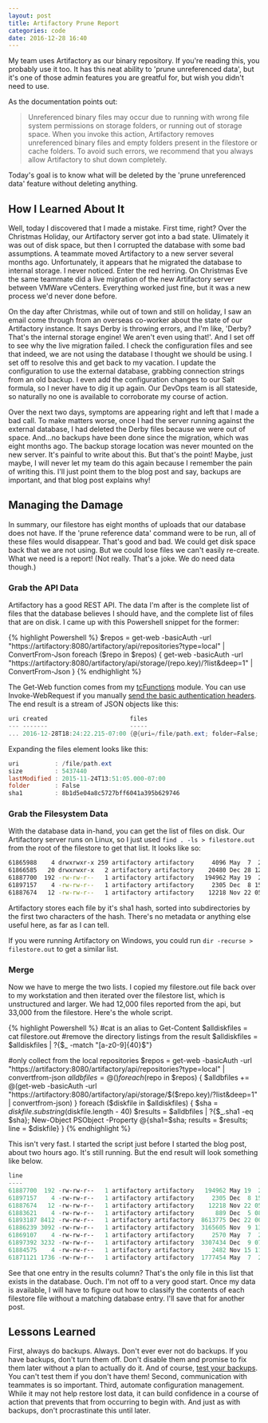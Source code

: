 ```yaml
---
layout: post
title: Artifactory Prune Report
categories: code
date: 2016-12-28 16:40
---
```


My team uses Artifactory as our binary repository. If you're reading this, you probably use it too. It has this neat ability to 'prune unreferenced data', but it's one of those admin features you are greatful for, but wish you didn't need to use.

As the documentation points out:

> Unreferenced binary files may occur due to running with wrong file system permissions on storage folders, or running out of storage space.
> When you invoke this action, Artifactory removes unreferenced binary files and empty folders present in the filestore or cache folders.
> To avoid such errors, we recommend that you always allow Artifactory to shut down completely.

Today's goal is to know what will be deleted by the 'prune unreferenced data' feature without deleting anything.

## How I Learned About It

Well, today I discovered that I made a mistake. First time, right? Over the Christmas Holiday, our Artifactory server got into a bad state. Ulimately it was out of disk space, but then I corrupted the database with some bad assumptions. A teammate moved Artifactory to a new server several months ago. Unfortunately, it appears that he migrated the database to internal storage. I never noticed. Enter the red herring. On Christmas Eve the same teammate did a live migration of the new Artifactory server between VMWare vCenters. Everything worked just fine, but it was a new process we'd never done before.

On the day after Christmas, while out of town and still on holiday, I saw an email come through from an overseas co-worker about the state of our Artifactory instance. It says Derby is throwing errors, and I'm like, 'Derby? That's the internal storage engine! We aren't even using that!'. And I set off to see why the live migration failed. I check the configuration files and see that indeed, we are not using the database I thought we should be using. I set off to resolve this and get back to my vacation. I update the configuration to use the external database, grabbing connection strings from an old backup. I even add the configuration changes to our Salt formula, so I never have to dig it up again. Our DevOps team is all stateside, so naturally no one is available to corroborate my course of action.

Over the next two days, symptoms are appearing right and left that I made a bad call. To make matters worse, once I had the server running against the external database, I had deleted the Derby files because we were out of space. And...no backups have been done since the migration, which was eight months ago. The backup storage location was never mounted on the new server. It's painful to write about this. But that's the point! Maybe, just maybe, I will never let my team do this again because I remember the pain of writing this. I'll just point them to the blog post and say, backups are important, and that blog post explains why!

## Managing the Damage

In summary, our filestore has eight months of uploads that our database does not have. If the 'prune reference data' command were to be run, all of these files would disappear. That's good and bad. We could get disk space back that we are not using. But we could lose files we can't easily re-create. What we need is a report! (Not really. That's a joke. We do need data though.)

### Grab the API Data

Artifactory has a good REST API. The data I'm after is the complete list of files that the database believes I should have, and the complete list of files that are on disk. I came up with this Powershell snippet for the former:

{% highlight Powershell %}
$repos = get-web -basicAuth -url "https://artifactory:8080/artifactory/api/repositories?type=local" | ConvertFrom-Json
foreach ($repo in $repos) {
        get-web -basicAuth -url "https://artifactory:8080/artifactory/api/storage/$($repo.key)/?list&deep=1" | ConvertFrom-Json
}
{% endhighlight %}

The Get-Web function comes from my [tcFunctions](https://github.com/SpillmanTech/tcFunctions) module. You can use Invoke-WebRequest if you manually [send the basic authentication headers](http://stackoverflow.com/a/27951845/9660). The end result is a stream of JSON objects like this:

``` Powershell
uri created                       files
--- -------                       -----
... 2016-12-28T18:24:22.215-07:00 {@{uri=/file/path.ext; folder=False; sha1=8b1d5e04a8c5727bff6041a395b629746...
```

Expanding the files element looks like this:

``` Powershell
uri          : /file/path.ext
size         : 5437440
lastModified : 2015-11-24T13:51:05.000-07:00
folder       : False
sha1         : 8b1d5e04a8c5727bff6041a395b629746
```

### Grab the Filesystem Data

With the database data in-hand, you can get the list of files on disk. Our Artifactory server runs on Linux, so I just used `find . -ls > filestore.out` from the root of the filestore to get that list. It looks like so:

``` Bash
61865988    4 drwxrwxr-x 259 artifactory artifactory     4096 May  7  2016 .
61866585   20 drwxrwxr-x   2 artifactory artifactory    20480 Dec 28 12:11 ./ac
61887700  192 -rw-rw-r--   1 artifactory artifactory   194962 May 19  2016 ./ac/ac05c6e5e153dbb8e4fa52bf07118a7584f4734c
61897157    4 -rw-rw-r--   1 artifactory artifactory     2305 Dec  8 15:35 ./ac/ac5fb2dfb7e8cab863b00eeaf309a5ae93839c05
61887674   12 -rw-rw-r--   1 artifactory artifactory    12218 Nov 22 05:12 ./ac/ac8a6c813399010b62165342763ebf79b26b25da
```

Artifactory stores each file by it's sha1 hash, sorted into subdirectories by the first two characters of the hash. There's no metadata or anything else useful here, as far as I can tell.

If you were running Artifactory on Windows, you could run `dir -recurse > filestore.out` to get a similar list.

### Merge

Now we have to merge the two lists. I copied my filestore.out file back over to my workstation and then iterated over the filestore list, which is unstructured and larger. We had 12,000 files reported from the api, but 33,000 from the filestore. Here's the whole script.

{% highlight Powershell %}
#cat is an alias to Get-Content
$alldiskfiles = cat filestore.out
#remove the directory listings from the result
$alldiskfiles = $alldiskfiles | ?{$_ -match "[a-z0-9]{40}$"}

#only collect from the local repositories
$repos = get-web -basicAuth -url "https://artifactory:8080/artifactory/api/repositories?type=local" | convertfrom-json
$alldbfiles = @()
foreach ($repo in $repos) {
    $alldbfiles += @(get-web -basicAuth -url "https://artifactory:8080/artifactory/api/storage/$($repo.key)/?list&deep=1" | convertfrom-json)
}
foreach ($diskfile in $alldiskfiles) {
    $sha = $diskfile.substring($diskfile.length - 40) 
    $results = $alldbfiles | ?{$_.sha1 -eq $sha};
    New-Object PSObject -Property @{sha1=$sha; results = $results; line = $diskfile}
}
{% endhighlight %}

This isn't very fast. I started the script just before I started the blog post, about two hours ago. It's still running. But the end result will look something like below.

``` Powershell
line                                                                                    results                                                        sha1
----                                                                                    -------                                                        ----
61887700  192 -rw-rw-r--   1 artifactory artifactory   194962 May 19  2016 ./ac/ac05...                                                                ac05c6e5e153dbb8e4fa52bf07118a7584f4734c
61897157    4 -rw-rw-r--   1 artifactory artifactory     2305 Dec  8 15:35 ./ac/ac5f...                                                                ac5fb2dfb7e8cab863b00eeaf309a5ae93839c05
61887674   12 -rw-rw-r--   1 artifactory artifactory    12218 Nov 22 05:12 ./ac/ac8a...                                                                ac8a6c813399010b62165342763ebf79b26b25da
61883621    4 -rw-rw-r--   1 artifactory artifactory      889 Dec  5 08:12 ./ac/ac92...                                                                ac92b212f1a5eca68bb744c304f9cac5349f9e3a
61893187 8412 -rw-rw-r--   1 artifactory artifactory  8613775 Dec 22 00:41 ./ac/ac1e...                                                                ac1ed1e1354c679bfbb2596168a84157cb1dcf09
61886239 3092 -rw-rw-r--   1 artifactory artifactory  3165605 Nov  9 13:12 ./ac/acae...                                                                acae28cd95b8c8fdf97f5fb5e90b8ce9a15781d8
61869107    4 -rw-rw-r--   1 artifactory artifactory     2570 May  7  2016 ./ac/ace6...                                                                ace6ff808c1ce66b57d1ebf97977acb02334cfc1
61897392 3232 -rw-rw-r--   1 artifactory artifactory  3307434 Dec  9 07:13 ./ac/ac80...                                                                ac80e0315f73b2d2d9bcf57114d4983ea78e1fe4
61884575    4 -rw-rw-r--   1 artifactory artifactory     2482 Nov 15 11:11 ./ac/ac1b...                                                                ac1b8fe6df3dfbc0131d3bcf8d8a6ff88a4e629b
61871121 1736 -rw-rw-r--   1 artifactory artifactory  1777454 May  7  2016 ./ac/acle1... {@{uri=/path/to/another/file.ext; size=1777454; lastModifi... ace11cab50fa77b10f833068c857e39245ec4f52
```

See that one entry in the results column? That's the only file in this list that exists in the database. Ouch. I'm not off to a very good start. Once my data is available, I will have to figure out how to classify the contents of each filestore file without a matching database entry. I'll save that for another post.

## Lessons Learned

First, always do backups. Always. Don't ever ever not do backups. If you have backups, don't turn them off. Don't disable them and promise to fix them later without a plan to actually do it. And of course, [test your backups](http://www.hanselman.com/blog/TheComputerBackupRuleOfThree.aspx). You can't test them if you don't have them! Second, communication with teammates is so important. Third, automate configuration management. While it may not help restore lost data, it can build confidence in a course of action that prevents that from occurring to begin with. And just as with backups, don't procrastinate this until later.
